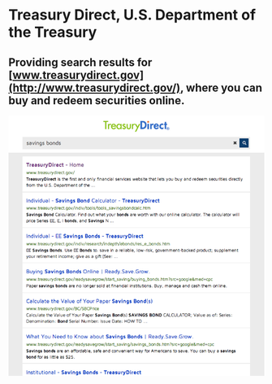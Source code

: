 # Treasury Direct, U.S. Department of the Treasury

## Providing search results for [www.treasurydirect.gov](http://www.treasurydirect.gov/), where you can buy and redeem securities online.

[![Treasury Direct screenshot](/img/customers-trdirect.png "Treasury Direct Screenshot")](http://search.usa.gov/search?query=savings+bonds&btnG.x=0&btnG.y=0&btnG=Search&utf8=%E2%9C%93&affiliate=treasurydirect&m=true)
